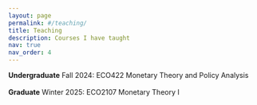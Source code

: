 ```yaml
---
layout: page
permalink: #/teaching/
title: Teaching
description: Courses I have taught
nav: true
nav_order: 4
---
```


<b>Undergraduate</b>
Fall 2024: ECO422 Monetary Theory and Policy Analysis<br><br>
<b>Graduate</b>
Winter 2025: ECO2107 Monetary Theory I
